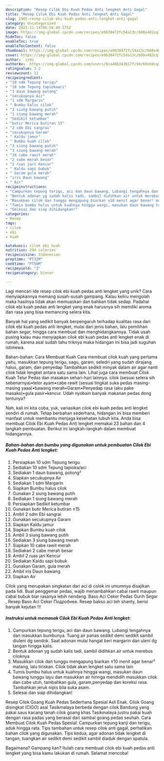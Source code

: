 ```yaml
---
description: "Resep Cilok Ebi Kuah Pedas Anti lengket Anti Gagal"
title: "Resep Cilok Ebi Kuah Pedas Anti lengket Anti Gagal"
slug: 1565-resep-cilok-ebi-kuah-pedas-anti-lengket-anti-gagal
category: Uncategorized
date: 2021-11-14T06:56:49.575Z
image: https://img-global.cpcdn.com/recipes/e9630472fc54a13c/680x482cq70/cilok-ebi-kuah-pedas-anti-lengket-foto-resep-utama.jpg
hideToc: false
enableToc: true
enableTocContent: false
thumbnail: https://img-global.cpcdn.com/recipes/e9630472fc54a13c/680x482cq70/cilok-ebi-kuah-pedas-anti-lengket-foto-resep-utama.jpg
cover: https://img-global.cpcdn.com/recipes/e9630472fc54a13c/680x482cq70/cilok-ebi-kuah-pedas-anti-lengket-foto-resep-utama.jpg
author:  is9i
authorAv:  https://img-global.cpcdn.com/users/6ca46b343617fc94/60x60cq50/avatar.jpg
ratingvalue: 3.2
reviewcount: 12
recipeingredient:
- "10 sdm Tepung terigu"
- "10 sdm Tepung tapiokaaci"
- "1 daun bawang potong"
- "secukupnya Air"
- "1 sdm Margarin"
- " Bumbu halus cilok"
- "2 siung bawang putih"
- "1 siung bawang merah"
- "Sedikit ketumbar"
- "butir Merica butiran 15"
- "2 sdm Ebi sangrai"
- "secukupnya Garam"
- " Kaldu jamur"
- " Bumbu kuah cilok"
- "3 siung bawang putih"
- "3 siung bawang merah"
- "10 cabe rawit merah"
- "2 cabe merah besar"
- "2 ruas jari Kencur"
- " Kaldu sapi bubuk"
- " Garam gula merah"
- "iris Daun bawang"
- " Air"
recipeinstructions:
- "Campurkan tepung terigu, aci dan daun bawang. Lubangi tengahnya dan masukkan bumbunya. Tuang air panas sedikit demi sedikit sambil diuleni dg sendok. Saat adonan mulai hangat beri margarin dan uleni dg tangan hingga kalis."
- "Bentuk adonan yg sudah kalis tadi, sambil didihkan air untuk merebus ciloknya"
- "Masukkan cilok dan tunggu mengapung biarkan ±10 menit agar benar² matang, lalu tiriskan. Cilok tidak akan lengket satu sama lain"
- "Tumis bumbu halus untuk kuahnya hingga wangi, masukan daun bawang tunggu layu dan masukkan air hinnga mendidih masukkan cilok dan cabe utuh, tambahkan gula, garam,penyedap dan koreksi rasa. Tambahkan jeruk nipis bila suka asam."
- "Selesai dan siap dihidangkan!"
categories:
- Resep
tags:
- cilok
- ebi
- kuah

katakunci: cilok ebi kuah 
nutrition: 294 calories
recipecuisine: Indonesian
preptime: "PT32M"
cooktime: "PT50M"
recipeyield: "3"
recipecategory: Dinner

---
```



Lagi mencari ide resep cilok ebi kuah pedas anti lengket yang unik? Cara menyiapkannya memang susah-susah gampang. Kalau keliru mengolah maka hasilnya tidak akan memuaskan dan bahkan tidak sedap. Padahal cilok ebi kuah pedas anti lengket yang enak harusnya sih memiliki aroma dan rasa yang bisa memancing selera kita.


Banyak hal yang sedikit banyak berpengaruh terhadap kualitas rasa dari cilok ebi kuah pedas anti lengket, mulai dari jenis bahan, lalu pemilihan bahan segar, hingga cara membuat dan menghidangkannya. Tidak usah pusing kalau mau menyiapkan cilok ebi kuah pedas anti lengket enak di rumah, karena asal sudah tahu triknya maka hidangan ini bisa jadi suguhan istimewa.

Bahan-bahan: Cara Membuat Kuah Cara membuat cilok kuah yang pertama yaitu, masukkan tepung terigu, sagu, garam, seledri yang sudah dirajang halus, garam, dan penyedap Tambahkan sedikit minyak dalam air agar nanti cilok tidak lengket antara satu sama lain. Lihat juga cara membuat Cilok Kuah Telur Pedas dan masakan sehari-hari lainnya. cilok (sesuai selera sih sebenarnya)•telor ayam•cabe rawit (sesuai tingkat suka pedas masing-masing yaaa)•bawang merah•Garam•Penyedap rasa (aku pake masako)•gula pasir•kencur. Udah nyobain banyak makanan pedas dong tentunya?


Nah, kali ini kita coba, yuk, variasikan cilok ebi kuah pedas anti lengket sendiri di rumah. Tetap berbahan sederhana, hidangan ini bisa memberi manfaat untuk membantu menjaga kesehatan tubuh kita. Anda bisa membuat Cilok Ebi Kuah Pedas Anti lengket memakai 23 bahan dan 4 langkah pembuatan. Berikut ini langkah-langkah dalam membuat hidangannya.

<!--inarticleads1-->

##### Bahan-bahan dan bumbu yang digunakan untuk pembuatan Cilok Ebi Kuah Pedas Anti lengket:

1. Persiapkan 10 sdm Tepung terigu
1. Sediakan 10 sdm Tepung tapioka/aci
1. Sediakan 1 daun bawang, potong²
1. Siapkan secukupnya Air
1. Sediakan 1 sdm Margarin
1. Siapkan  Bumbu halus cilok
1. Gunakan 2 siung bawang putih
1. Sediakan 1 siung bawang merah
1. Persiapkan Sedikit ketumbar
1. Gunakan butir Merica butiran ±15
1. Ambil 2 sdm Ebi sangrai
1. Gunakan secukupnya Garam
1. Siapkan  Kaldu jamur
1. Siapkan  Bumbu kuah cilok
1. Ambil 3 siung bawang putih
1. Sediakan 3 siung bawang merah
1. Siapkan 10 cabe rawit merah
1. Sediakan 2 cabe merah besar
1. Ambil 2 ruas jari Kencur
1. Sediakan  Kaldu sapi bubuk
1. Gunakan  Garam, gula merah
1. Ambil iris Daun bawang
1. Siapkan  Air


Cilok yang merupakan singkatan dari aci di colok ini umumnya disajikan pada lidi. Buat penggemar pedas, wajib menambahkan cabai rawit maupun cabai bubuk biar rasanya lebih nendang. Baso Aci Ceker Pedas Gurih Segar , Resep Baso Aci Ceker Подробнее. Resep bakso aci teh shanty, berisi banyak kejutan !!! 

<!--inarticleads2-->

##### Instruksi untuk memasak Cilok Ebi Kuah Pedas Anti lengket:

1. Campurkan tepung terigu, aci dan daun bawang. Lubangi tengahnya dan masukkan bumbunya. Tuang air panas sedikit demi sedikit sambil diuleni dg sendok. Saat adonan mulai hangat beri margarin dan uleni dg tangan hingga kalis.
1. Bentuk adonan yg sudah kalis tadi, sambil didihkan air untuk merebus ciloknya
1. Masukkan cilok dan tunggu mengapung biarkan ±10 menit agar benar² matang, lalu tiriskan. Cilok tidak akan lengket satu sama lain
1. Tumis bumbu halus untuk kuahnya hingga wangi, masukan daun bawang tunggu layu dan masukkan air hinnga mendidih masukkan cilok dan cabe utuh, tambahkan gula, garam,penyedap dan koreksi rasa. Tambahkan jeruk nipis bila suka asam.
1. Selesai dan siap dihidangkan!

Resep Cilok Goang Kuah Pedas Sederhana Spesial Asli Enak. Cilok Goang disingkat (CIGO) asal Tasikmalaya berbeda dengan cilok Bandung yang pakai saus kacang tanah cilok goang khas Tasikmalaya justru pakai kuah dengan rasa padas yang berasal dari sambal goang pedas seuhah. Cara Membuat Cilok Kuah Pedas Spesial: Campurkan tepung kanji dan terigu, aduk hingga rata. Tips tambahan untuk resep cilok anti gagal, perhatikan bahan cilok yang digunakan. Tips kedua, agar adonan tidak lengket di tangan, tuangkan air sedikit demi sedikit sambil diaduk dengan spatula. 

Bagaimana? Gampang kan? Itulah cara membuat cilok ebi kuah pedas anti lengket yang bisa kamu lakukan di rumah. Selamat mencoba!
